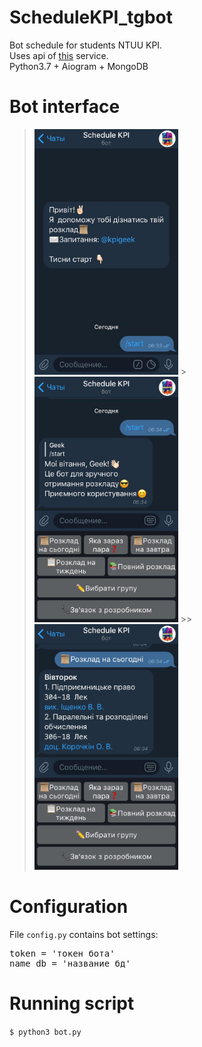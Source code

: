 # ScheduleKPI_tgbot
Bot schedule for students NTUU KPI.  
Uses api of [this](https://rozklad.org.ua) service.  
Python3.7 + Aiogram + MongoDB
# Bot interface
><img src="https://github.com/iantoshkai/ScheduleKPI_tgbot/blob/master/img/1.jpg" width="230" height="393">
>><img src="https://github.com/iantoshkai/ScheduleKPI_tgbot/blob/master/img/2.jpg" width="230" height="393">
>>><img src="https://github.com/iantoshkai/ScheduleKPI_tgbot/blob/master/img/3.jpg" width="230" height="393">
# Configuration
File <code>config.py</code> contains bot settings:
<pre>token = 'токен бота'
name_db = 'название бд'</pre>
# Running script
<code>$ python3 bot.py</code>

